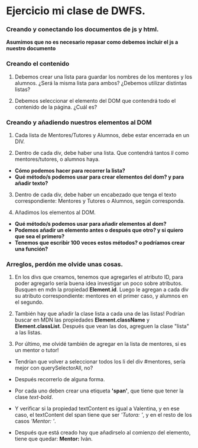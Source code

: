 # Ejercicio mi clase de DWFS.

### Creando y conectando los documentos de js y html.

**Asumimos que no es necesario repasar como debemos incluir el js a nuestro documento**

### Creando el contenido

1. Debemos crear una lista para guardar los nombres de los mentores y los alumnos.
¿Será la misma lista para ambos? ¿Debemos utilizar distintas listas?

2. Debemos seleccionar el elemento del DOM que contendrá todo el contenido de la página. ¿Cuál es?

### Creando y añadiendo nuestros elementos al DOM

1. Cada lista de Mentores/Tutores y Alumnos, debe estar encerrada en un DIV.

2. Dentro de cada div, debe haber una lista. Que contendrá tantos *li* como mentores/tutores, o alumnos haya.

- **Cómo podemos hacer para recorrer la lista?**
- **Qué método/s podemos usar para crear elementos del dom? y para añadir texto?**

3. Dentro de cada div, debe haber un encabezado que tenga el texto correspondiente: Mentores y Tutores o Alumnos, según corresponda.

4. Añadimos los elementos al DOM.

- **Qué método/s podemos usar para añadir elementos al dom?**
- **Podemos añadir un elemento antes o después que otro? y si quiero que sea el primero?**
- **Tenemos que escribir 100 veces estos métodos? o podríamos crear una función?**

### Arreglos, perdón me olvide unas cosas.

1. En los divs que creamos, tenemos que agregarles el atributo ID, para poder agregarlo sería buena idea investigar un poco sobre atributos. Busquen en mdn la propiedad **Element.id**. Luego le agregan a cada div su atributo correspondiente: mentores en el primer caso, y alumnos en el segundo.

2. También hay que añadir la clase lista a cada una de las listas! Podrían buscar en MDN las propiedades **Element.className** y **Element.classList**.
Después que vean las dos, agreguen la clase "lista" a las listas.

3. Por último, me olvidé también de agregar en la lista de mentores, si es un mentor o tutor! 

- Tendrían que volver a seleccionar todos los li del div #mentores, sería mejor con querySelectorAll, no?

- Después recorrerlo de alguna forma.

- Por cada uno deben crear una etiqueta **'span'**, que tiene que tener la clase *text-bold*.

- Y verificar si la propiedad textContent es igual a Valentina, y en ese caso, el textContent del span tiene que ser *'Tutora: '*, y en el resto de los casos *'Mentor: '*.

- Después que está creado hay que añadirselo al comienzo del elemento, tiene que quedar: **Mentor:** Iván.
